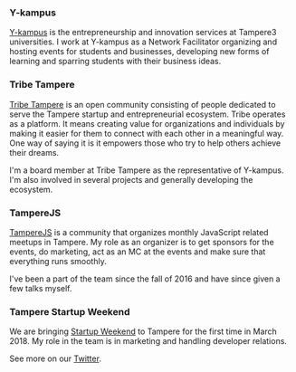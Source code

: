 ### Y-kampus

<a href="http://y-kampus.fi" target="_blank">Y-kampus</a> is the entrepreneurship and innovation services at Tampere3 universities. I work at Y-kampus as a Network Facilitator organizing and hosting events for students and businesses, developing new forms of learning and sparring students with their business ideas.

### Tribe Tampere

<a href="" target="_blank">Tribe Tampere</a> is an open community consisting of people dedicated to serve the Tampere startup and entrepreneurial ecosystem. Tribe operates as a platform. It means creating value for organizations and individuals by making it easier for them to connect with each other in a meaningful way. One way of saying it is it empowers those who try to help others achieve their dreams.

I'm a board member at Tribe Tampere as the representative of Y-kampus. I'm also involved in several projects and generally developing the ecosystem.

### TampereJS

<a href="https://meetabit.com/communities/tamperejs" target="_blank">TampereJS</a> is a community that organizes monthly JavaScript related meetups in Tampere. My role as an organizer is to get sponsors for the events, do marketing, act as an MC at the events and make sure that everything runs smoothly.

I've been a part of the team since the fall of 2016 and have since given a few talks myself.

### Tampere Startup Weekend

We are bringing <a href="https://startupweekend.org/" target="_blank">Startup Weekend</a> to Tampere for the first time in March 2018. My role in the team is in marketing and handling developer relations.

See more on our <a href="https://twitter.com/swtampere" target="_blank">Twitter</a>.
